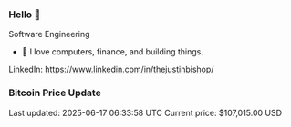### Hello 🤙  

Software Engineering

- 🔭 I love computers, finance, and building things.
  
LinkedIn: https://www.linkedin.com/in/thejustinbishop/  

































































































































































































































































































































































































































































































































































































































































































































### Bitcoin Price Update
Last updated: 2025-06-17 06:33:58 UTC
Current price: $107,015.00 USD
